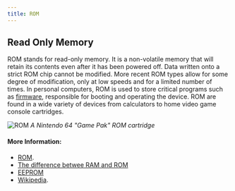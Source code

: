 ```yaml
---
title: ROM
---
```

## Read Only Memory

ROM stands for read-only memory. It is a non-volatile memory that will retain its contents even after it has been powered off. Data written onto a strict ROM chip cannot be modified. More recent ROM types allow for some degree of modification, only at low speeds and for a limited number of times. In personal computers, ROM is used to store critical programs such as <a href='https://www.computerhope.com/jargon/f/firmware.htm' target='_blank' rel='nofollow'>firmware</a>, responsible for booting and operating the device. ROM are found in a wide variety of devices from calculators to home video game console cartridges.

![ROM](https://upload.wikimedia.org/wikipedia/commons/thumb/8/83/N64-Game-Cartridge.jpg/2560px-N64-Game-Cartridge.jpg)
*A Nintendo 64 "Game Pak" ROM cartridge*

#### More Information:
<!-- Please add any articles you think might be helpful to read before writing the article -->
* <a href='https://www.webopedia.com/TERM/R/ROM.html' target='_blank' rel='nofollow'>ROM</a>.
* [The difference betwee RAM and ROM](https://www.diffen.com/difference/RAM_vs_ROM)
* [EEPROM](https://www.diffen.com/difference/RAM_vs_ROM)
* <a href='https://en.wikipedia.org/wiki/Read-only_memory' target='_blank' rel='noffolow'>Wikipedia</a>.
